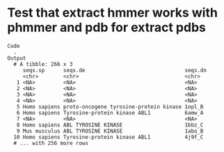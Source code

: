 # Test that extract hmmer works with phmmer and pdb for extract pdbs

    Code
      .
    Output
      # A tibble: 266 x 3
         seqs.sp      seqs.de                                seqs.dn
         <chr>        <chr>                                  <chr>  
       1 <NA>         <NA>                                   <NA>   
       2 <NA>         <NA>                                   <NA>   
       3 <NA>         <NA>                                   <NA>   
       4 <NA>         <NA>                                   <NA>   
       5 Homo sapiens proto-oncogene tyrosine-protein kinase 1opl_B 
       6 Homo sapiens Tyrosine-protein kinase ABL1           6amw_A 
       7 <NA>         <NA>                                   <NA>   
       8 Homo sapiens ABL TYROSINE KINASE                    1bbz_C 
       9 Mus musculus ABL TYROSINE KINASE                    1abo_B 
      10 Homo sapiens Tyrosine-protein kinase ABL1           4j9f_C 
      # ... with 256 more rows

